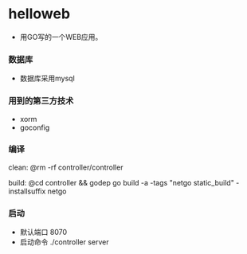 # helloweb
* 用GO写的一个WEB应用。
### 数据库
* 数据库采用mysql
### 用到的第三方技术
* xorm
* goconfig
### 编译
clean:
	@rm -rf controller/controller

build:
	@cd controller && godep go build -a -tags "netgo static_build" -installsuffix netgo
### 启动
* 默认端口 8070
* 启动命令 ./controller server